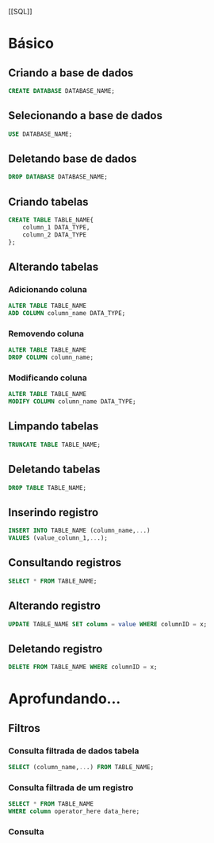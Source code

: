 [[SQL]]
# Básico
## Criando a base de dados
```SQL
CREATE DATABASE DATABASE_NAME;
```
## Selecionando a base de dados
```SQL
USE DATABASE_NAME;
```
## Deletando base de dados
```SQL
DROP DATABASE DATABASE_NAME;
```
## Criando tabelas
```SQL
CREATE TABLE TABLE_NAME{
	column_1 DATA_TYPE,
	column_2 DATA_TYPE
};
```
## Alterando tabelas
### Adicionando coluna
```SQL
ALTER TABLE TABLE_NAME
ADD COLUMN column_name DATA_TYPE;
```
### Removendo coluna
```SQL
ALTER TABLE TABLE_NAME
DROP COLUMN column_name;
```
### Modificando coluna
```SQL
ALTER TABLE TABLE_NAME
MODIFY COLUMN column_name DATA_TYPE;
```
## Limpando tabelas
```SQL
TRUNCATE TABLE TABLE_NAME;
```
## Deletando tabelas
```SQL
DROP TABLE TABLE_NAME;
```
## Inserindo registro
```SQL
INSERT INTO TABLE_NAME (column_name,...)
VALUES (value_column_1,...);
```
## Consultando registros
```SQL
SELECT * FROM TABLE_NAME;
```
## Alterando registro
```SQL
UPDATE TABLE_NAME SET column = value WHERE columnID = x;
```
## Deletando registro
```SQL
DELETE FROM TABLE_NAME WHERE columnID = x;
```

# Aprofundando...
## Filtros
### Consulta filtrada de dados tabela
```SQL
SELECT (column_name,...) FROM TABLE_NAME;
```
### Consulta filtrada de um registro
```SQL
SELECT * FROM TABLE_NAME
WHERE column operator_here data_here;
```
### Consulta 